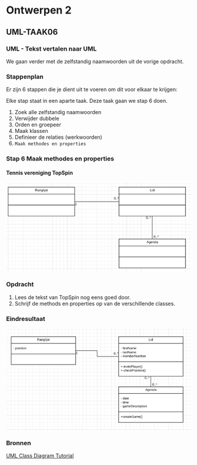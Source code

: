 # Ontwerpen 2

## UML-TAAK06

### UML - Tekst vertalen naar UML

We gaan verder met de zelfstandig naamwoorden uit de vorige opdracht.

### Stappenplan

Er zijn 6 stappen die je dient uit te voeren om dit voor elkaar te krijgen:

Elke stap staat in een aparte taak. Deze taak gaan we stap 6 doen.

1. Zoek alle zelfstandig naamwoorden
2. Verwijder dubbele
3. Orden en groepeer
4. Maak klassen
5. Definieer de relaties (werkwoorden)
6. `Maak methodes en properties`

### Stap 6 Maak methodes en properties

#### Tennis vereniging TopSpin

![Class Diagram](images/relaties.png)

### Opdracht

1. Lees de tekst van TopSpin nog eens goed door.
2. Schrijf de methods en properties op van de verschillende classes.

### Eindresultaat

![Eindresultaat](images/endresult.png)

### Bronnen

[UML Class Diagram Tutorial](https://youtu.be/UI6lqHOVHic)
